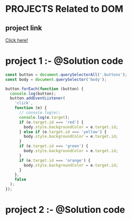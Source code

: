 # PROJECTS Related to DOM

## project link
[Click here!](https://stackblitz.com/edit/web-platform-qacqzs?file=colorchanger%2Findex.html,colorchanger%2Fstyle.css,colorchanger%2Fcolor.js)

# project 1 :- @Solution code

```javascript
const button = document.querySelectorAll('.buttons');
const body = document.querySelector('body');

button.forEach(function (button) {
  console.log(button);
  button.addEventListener(
    'click',
    function (e) {
      // console.log(e);
      console.log(e.target);
      if (e.target.id === 'red') {
        body.style.backgroundColor = e.target.id;
      } else if (e.target.id === 'yellow') {
        body.style.backgroundColor = e.target.id;
      }
      if (e.target.id === 'green') {
        body.style.backgroundColor = e.target.id;
      }
      if (e.target.id === 'orange') {
        body.style.backgroundColor = e.target.id;
      }
    },
    false
  );
});

```
# project 2 :- @Solution code

```javascript



```
 

